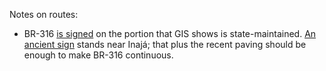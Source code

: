 Notes on routes:
* BR-316 [is signed](https://www.google.com/maps/@-9.4668293,-36.1816166,3a,27.7y,132.81h,87.68t/data=!3m6!1e1!3m4!1sxfrlMpSauX24H5WHPD7ImA!2e0!7i13312!8i6656) on the portion that GIS shows is state-maintained. [An ancient sign](https://www.google.com/maps/@-8.896689,-37.8333487,3a,15.5y,162.97h,85.58t/data=!3m6!1e1!3m4!1sMTtHj1Ol4h0d8VdJxdJXSg!2e0!7i13312!8i6656) stands near Inajá; that plus the recent paving should be enough to make BR-316 continuous.
